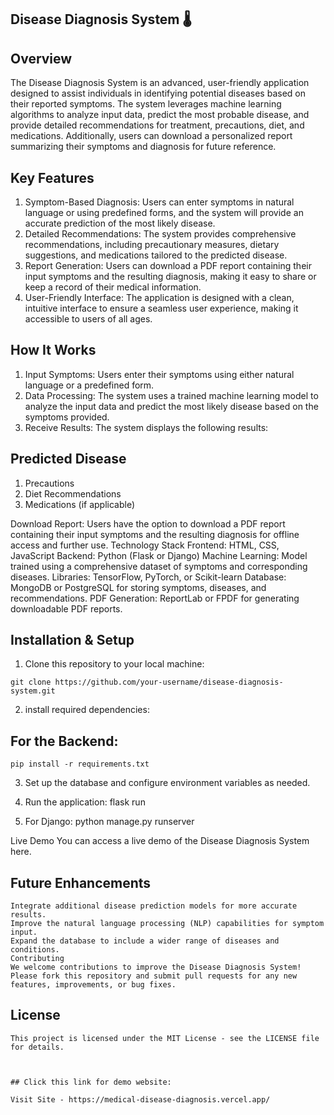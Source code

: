## Disease Diagnosis System 🌡️


## Overview

The Disease Diagnosis System is an advanced, user-friendly application designed to assist individuals in identifying potential diseases based on their reported symptoms. The system leverages machine learning algorithms to analyze input data, predict the most probable disease, and provide detailed recommendations for treatment, precautions, diet, and medications. Additionally, users can download a personalized report summarizing their symptoms and diagnosis for future reference.

## Key Features

1. Symptom-Based Diagnosis: Users can enter symptoms in natural language or using predefined forms, and the system will provide an accurate prediction of the most likely disease.
2. Detailed Recommendations: The system provides comprehensive recommendations, including precautionary measures, dietary suggestions, and medications tailored to the predicted disease.
3. Report Generation: Users can download a PDF report containing their input symptoms and the resulting diagnosis, making it easy to share or keep a record of their medical information.
4. User-Friendly Interface: The application is designed with a clean, intuitive interface to ensure a seamless user experience, making it accessible to users of all ages.


## How It Works

1. Input Symptoms: Users enter their symptoms using either natural language or a predefined form.
2. Data Processing: The system uses a trained machine learning model to analyze the input data and predict the most likely disease based on the symptoms provided.
3. Receive Results: The system displays the following results:

## Predicted Disease

1. Precautions
2. Diet Recommendations
3. Medications (if applicable)

  Download Report: Users have the option to download a PDF report containing their input symptoms and the resulting diagnosis for offline access and further use.
  Technology Stack
  Frontend: HTML, CSS, JavaScript
  Backend: Python (Flask or Django)
  Machine Learning:
  Model trained using a comprehensive dataset of symptoms and corresponding diseases.
  Libraries: TensorFlow, PyTorch, or Scikit-learn
  Database: MongoDB or PostgreSQL for storing symptoms, diseases, and recommendations.
  PDF Generation: ReportLab or FPDF for generating downloadable PDF reports.

  ## Installation & Setup

  1. Clone this repository to your local machine:

    git clone https://github.com/your-username/disease-diagnosis-system.git

  2. install required dependencies:

  ## For the Backend:
    pip install -r requirements.txt

  3. Set up the database and configure environment variables as needed.

  4. Run the application:
      flask run

  5. For Django:
      python manage.py runserver

  Live Demo
  You can access a live demo of the Disease Diagnosis System here.

  ## Future Enhancements
    Integrate additional disease prediction models for more accurate results.
    Improve the natural language processing (NLP) capabilities for symptom input.
    Expand the database to include a wider range of diseases and conditions.
    Contributing
    We welcome contributions to improve the Disease Diagnosis System! Please fork this repository and submit pull requests for any new features, improvements, or bug fixes.

  ## License
    This project is licensed under the MIT License - see the LICENSE file for details.



    ## Click this link for demo website:

    Visit Site - https://medical-disease-diagnosis.vercel.app/


